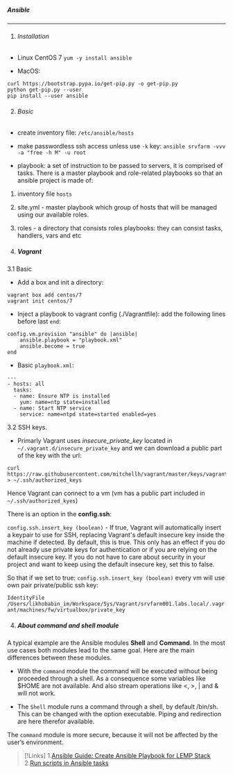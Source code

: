 ##### Ansible
-------------

1. ###### Installation

- Linux CentOS 7
`yum -y install ansible`

- MacOS:
```
curl https://bootstrap.pypa.io/get-pip.py -o get-pip.py
python get-pip.py --user
pip install --user ansible
```

2. ###### Basic

- create inventory file: `/etc/ansible/hosts`
- make passwordless ssh access unless use `-k` key: `ansible srvfarm -vvv  -a "free -h M" -u root`

- playbook: a set of instruction to be passed to servers, it is comprised of tasks. There is a master playbook and role-related playbooks so that an ansible project is made of:

1. inventory file `hosts`
2. site.yml - master playbook which group of hosts that will be managed using our available roles.
3. roles - a directory that consists roles playbooks: they can consist tasks, handlers, vars and etc

3. ##### Vagrant

3.1 Basic

- Add a box and init a directory:
```
vagrant box add centos/7
vagrant init centos/7
```

- Inject a playbook to vagrant config (./Vagrantfile): add the following lines before last `end`:
```
config.vm.provision "ansible" do |ansible|
    ansible.playbook = "playbook.xml"
    ansible.become = true
end
```

- Basic `playbook.xml`:
```
---
- hosts: all
  tasks:
  - name: Ensure NTP is installed
    yum: name=ntp state=installed
  - name: Start NTP service
    service: name=ntpd state=started enabled=yes
```

3.2 SSH keys.

- Primarly Vagrant uses *insecure_private_key* located in `~/.vagrant.d/insecure_private_key` and we can download a public part of the key with the url:

```
curl https://raw.githubusercontent.com/mitchellh/vagrant/master/keys/vagrant.pub > ~/.ssh/authorized_keys
```

Hence Vagrant can connect to a vm (vm has a public part included in `~/.ssh/authorized_kyes`)

There is an option in the **config.ssh**:

`config.ssh.insert_key (boolean)` - If true, Vagrant will automatically insert a keypair to use for SSH, replacing Vagrant's default insecure key inside the machine if detected. By default, this is true.
This only has an effect if you do not already use private keys for authentication or if you are relying on the default insecure key. If you do not have to care about security in your project and want to keep using the default insecure key, set this to false.

So that if we set to true: `config.ssh.insert_key (boolean)` every vm will use own pair private/public ssh key: 

`IdentityFile /Users/likhobabin_im/Workspace/Sys/Vagrant/srvfarm001.labs.local/.vagrant/machines/fw/virtualbox/private_key`

4. ##### About command and shell module

A typical example are the Ansible modules **Shell** and **Command**. In the most use cases both modules lead to the same goal. Here are the main differences between these modules.

- With the `command` module the command will be executed without being proceeded through a shell. As a consequence some variables like $HOME are not available. And also stream operations like  <, >, | and & will not work.

- The `Shell` module runs a command through a shell, by default /bin/sh. This can be changed with the option executable. Piping and redirection are here therefor available.

The `command` module is more secure, because it will not be affected by the user’s environment.

>[!Links]
>1.[Ansible Guide: Create Ansible Playbook for LEMP Stack](https://www.howtoforge.com/ansible-guide-create-ansible-playbook-for-lemp-stack/)
>2.[Run scripts in Ansible tasks](https://docs.ansible.com/ansible/latest/modules/script_module.html)

